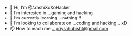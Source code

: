 - 👋 Hi, I’m @ArashiXoXoHacker
- 👀 I’m interested in ...gaming and hacking
- 🌱 I’m currently learning ...nothing!!!
- 💞️ I’m looking to collaborate on ...coding and hacking... xD
- 📫 How to reach me ...priysnhubisht@gmail.com

<!---
ArashiXoXoHacker/ArashiXoXoHacker is a ✨ special ✨ repository because its `README.md` (this file) appears on your GitHub profile.
You can click the Preview link to take a look at your changes.
--->
